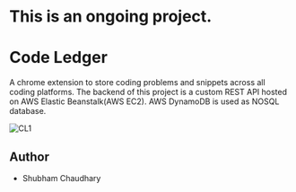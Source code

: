 
# This is an ongoing project.

# Code Ledger

A chrome extension to store coding problems and snippets across all coding platforms. The backend of this project is a custom REST API hosted on AWS Elastic Beanstalk(AWS EC2). AWS DynamoDB is used as NOSQL database.  

![CL1](https://github.com/shubham-819/Code-Ledger/assets/94047251/e96bda83-0f90-4b29-aa01-8e3fa8a98a97)


## Author

- Shubham Chaudhary 

